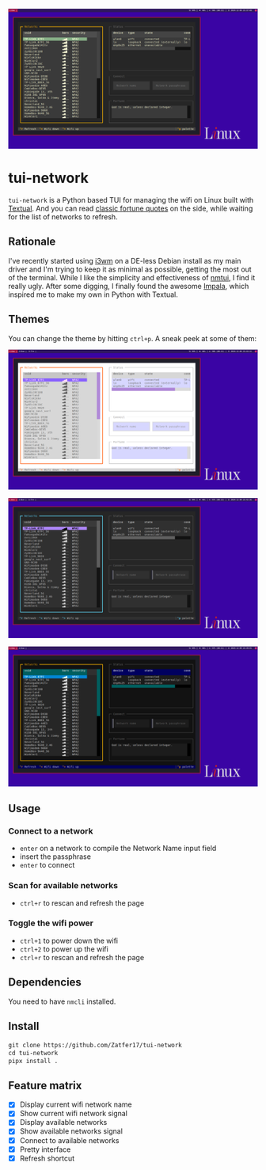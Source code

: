 ![](docs/gruvbox.png)

# tui-network

`tui-network` is a Python based TUI for managing the wifi on Linux built with [Textual](https://github.com/Textualize/textual). And you can read [classic fortune quotes](https://wiki.debian.org/fortune) on the side, while waiting for the list of networks to refresh.

## Rationale

I've recently started using [i3wm](https://i3wm.org/) on a DE-less Debian install as my main driver and I'm trying to keep it as minimal as possible, getting the most out of the terminal. While I like the simplicity and effectiveness of [nmtui](https://man.archlinux.org/man/nmtui.1), I find it really ugly. After some digging, I finally found the awesome [Impala](https://github.com/pythops/impala), which inspired me to make my own in Python with Textual.

## Themes

You can change the theme by hitting `ctrl+p`. A sneak peek at some of them:

![](docs/catpuccin-latte.png)

![](docs/monokai.png)

![](docs/textual-dark.png)

## Usage

### Connect to a network
- `enter` on a network to compile the Network Name input field
- insert the passphrase
- `enter` to connect

### Scan for available networks
- `ctrl+r` to rescan and refresh the page

### Toggle the wifi power
- `ctrl+1` to power down the wifi
- `ctrl+2` to power up the wifi
- `ctrl+r` to rescan and refresh the page

## Dependencies

You need to have `nmcli` installed.

## Install

```
git clone https://github.com/Zatfer17/tui-network
cd tui-network
pipx install .
```

## Feature matrix

- [x] Display current wifi network name
- [x] Show current wifi network signal
- [x] Display available networks
- [x] Show available networks signal
- [x] Connect to available networks
- [x] Pretty interface
- [x] Refresh shortcut
